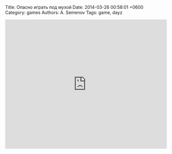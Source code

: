 Title: Опасно играть под мухой
Date: 2014-03-26 00:58:01 +0600
Category: games
Authors: A. Semenov
Tags: game, dayz

<iframe width="520" height="415" src="https://www.youtube.com/embed/xkPEcq_SM6Y" frameborder="0" allowfullscreen> </iframe>

